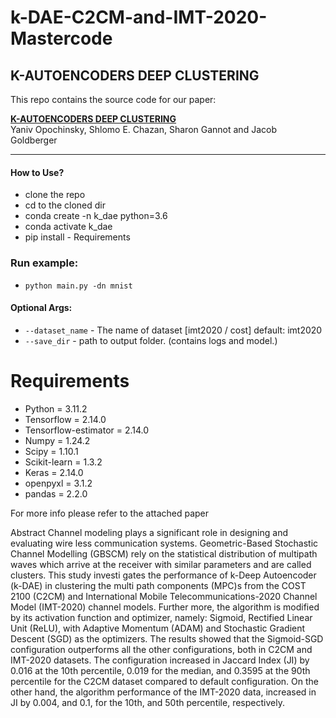 # k-DAE-C2CM-and-IMT-2020-Mastercode
K-AUTOENCODERS DEEP CLUSTERING
---------------------------------------------------------------
This repo contains the source code for our paper:

[**K-AUTOENCODERS DEEP CLUSTERING**](http://www.eng.biu.ac.il/goldbej/files/2020/02/ICASSP_2020_Yaniv.pdf) 
<br>
Yaniv Opochinsky, Shlomo E. Chazan, Sharon Gannot and Jacob Goldberger





---------------------------------------------------------------  
#### How to Use?
* clone the repo
* cd to the cloned dir 
* conda create -n k_dae python=3.6 
* conda activate k_dae 
* pip install - Requirements


### Run example: 
* `python main.py -dn mnist` 

#### Optional Args: 

* `--dataset_name` - The name of dataset [imt2020 / cost] default: imt2020
* `--save_dir` - path to output folder. (contains logs and model.)

# Requirements
* Python = 3.11.2
* Tensorflow = 2.14.0
* Tensorflow-estimator = 2.14.0
* Numpy = 1.24.2
* Scipy = 1.10.1
* Scikit-learn = 1.3.2
* Keras = 2.14.0
* openpyxl = 3.1.2
* pandas = 2.2.0

For more info please refer to the attached paper

Abstract 
Channel modeling plays a significant role in designing and evaluating wire
less communication systems. Geometric-Based Stochastic Channel Modelling
 (GBSCM) rely on the statistical distribution of multipath waves which arrive at
 the receiver with similar parameters and are called clusters. This study investi
gates the performance of k-Deep Autoencoder (k-DAE) in clustering the multi
path components (MPC)s from the COST 2100 (C2CM) and International Mobile
 Telecommunications-2020 Channel Model (IMT-2020) channel models. Further
more, the algorithm is modified by its activation function and optimizer, namely:
 Sigmoid, Rectified Linear Unit (ReLU), with Adaptive Momentum (ADAM) and
 Stochastic Gradient Descent (SGD) as the optimizers. The results showed that the
 Sigmoid-SGD configuration outperforms all the other configurations, both in C2CM
 and IMT-2020 datasets. The configuration increased in Jaccard Index (JI) by 0.016
 at the 10th percentile, 0.019 for the median, and 0.3595 at the 90th percentile
 for the C2CM dataset compared to default configuration. On the other hand, the
 algorithm performance of the IMT-2020 data, increased in JI by 0.004, and 0.1, for
 the 10th, and 50th percentile, respectively.
